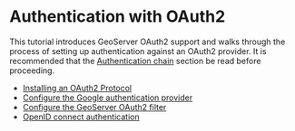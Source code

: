 # Authentication with OAuth2

This tutorial introduces GeoServer OAuth2 support and walks through the process of setting up authentication against an OAuth2 provider. It is recommended that the [Authentication chain](../../security/auth/chain.md) section be read before proceeding.

<div class="grid cards" markdown>

-   [Installing an OAuth2 Protocol](installing.md)
-   [Configure the Google authentication provider](google.md)
-   [Configure the GeoServer OAuth2 filter](oauth2.md)
-   [OpenID connect authentication](oidc.md)

</div>
